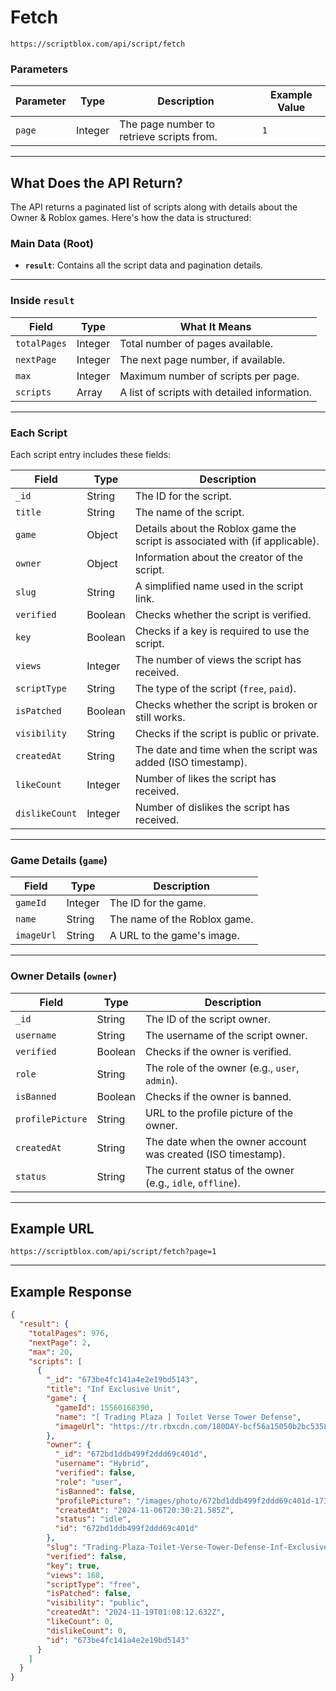 # Fetch
`https://scriptblox.com/api/script/fetch`

### Parameters
| Parameter | Type    | Description                                 | Example Value |
|-----------|---------|---------------------------------------------|---------------|
| `page`    | Integer | The page number to retrieve scripts from.   | `1`           |

---

## What Does the API Return?
The API returns a paginated list of scripts along with details about the Owner & Roblox games. Here's how the data is structured:

### Main Data (Root)
- **`result`**: Contains all the script data and pagination details.

---

### Inside `result`
| Field         | Type      | What It Means                                                                 |
|---------------|-----------|-------------------------------------------------------------------------------|
| `totalPages`  | Integer   | Total number of pages available.                                             |
| `nextPage`    | Integer   | The next page number, if available.                                          |
| `max`         | Integer   | Maximum number of scripts per page.                                          |
| `scripts`     | Array     | A list of scripts with detailed information.                                 |

---

### Each Script
Each script entry includes these fields:

| Field          | Type      | Description                                                                  |
|-----------------|-----------|-------------------------------------------------------------------------------|
| `_id`          | String    | The ID for the script.                                                       |
| `title`        | String    | The name of the script.                                                      |
| `game`         | Object    | Details about the Roblox game the script is associated with (if applicable). |
| `owner`        | Object    | Information about the creator of the script.                                 |
| `slug`         | String    | A simplified name used in the script link.                                   |
| `verified`     | Boolean   | Checks whether the script is verified.                                       |
| `key`          | Boolean   | Checks if a key is required to use the script.                               |
| `views`        | Integer   | The number of views the script has received.                                 |
| `scriptType`   | String    | The type of the script (`free`, `paid`).                                     |
| `isPatched`    | Boolean   | Checks whether the script is broken or still works.                          |
| `visibility`   | String    | Checks if the script is public or private.                                   |
| `createdAt`    | String    | The date and time when the script was added (ISO timestamp).                 |
| `likeCount`    | Integer   | Number of likes the script has received.                                     |
| `dislikeCount` | Integer   | Number of dislikes the script has received.                                  |

---

### Game Details (`game`)
| Field      | Type      | Description                            |
|------------|-----------|------------------------------------------|
| `gameId`   | Integer   | The ID for the game.                     |
| `name`     | String    | The name of the Roblox game.             |
| `imageUrl` | String    | A URL to the game's image.               |

---

### Owner Details (`owner`)
| Field             | Type      | Description                                                             |
|-------------------|-----------|---------------------------------------------------------------------------|
| `_id`            | String    | The ID of the script owner.                                              |
| `username`       | String    | The username of the script owner.                                        |
| `verified`       | Boolean   | Checks if the owner is verified.                                         |
| `role`           | String    | The role of the owner (e.g., `user`, `admin`).                           |
| `isBanned`       | Boolean   | Checks if the owner is banned.                                           |
| `profilePicture` | String    | URL to the profile picture of the owner.                                 |
| `createdAt`      | String    | The date when the owner account was created (ISO timestamp).             |
| `status`         | String    | The current status of the owner (e.g., `idle`, `offline`).               |

---

## Example URL
```
https://scriptblox.com/api/script/fetch?page=1
```

---

## Example Response
```json
{
  "result": {
    "totalPages": 976,
    "nextPage": 2,
    "max": 20,
    "scripts": [
      {
        "_id": "673be4fc141a4e2e19bd5143",
        "title": "Inf Exclusive Unit",
        "game": {
          "gameId": 15560168390,
          "name": "[ Trading Plaza ] Toilet Verse Tower Defense",
          "imageUrl": "https://tr.rbxcdn.com/180DAY-bcf56a15050b2bc5358e67480996ddea/500/280/Image/Jpeg/noFilter"
        },
        "owner": {
          "_id": "672bd1ddb499f2ddd69c401d",
          "username": "Hybrid",
          "verified": false,
          "role": "user",
          "isBanned": false,
          "profilePicture": "/images/photo/672bd1ddb499f2ddd69c401d-1731688776291.jpg",
          "createdAt": "2024-11-06T20:30:21.585Z",
          "status": "idle",
          "id": "672bd1ddb499f2ddd69c401d"
        },
        "slug": "Trading-Plaza-Toilet-Verse-Tower-Defense-Inf-Exclusive-Unit-22644",
        "verified": false,
        "key": true,
        "views": 168,
        "scriptType": "free",
        "isPatched": false,
        "visibility": "public",
        "createdAt": "2024-11-19T01:08:12.632Z",
        "likeCount": 0,
        "dislikeCount": 0,
        "id": "673be4fc141a4e2e19bd5143"
      }
    ]
  }
}
```
